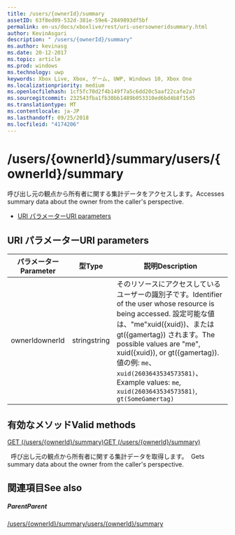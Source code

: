 ```yaml
---
title: /users/{ownerId}/summary
assetID: 63f8ed09-532d-381e-59e6-2849893df5bf
permalink: en-us/docs/xboxlive/rest/uri-usersowneridsummary.html
author: KevinAsgari
description: " /users/{ownerId}/summary"
ms.author: kevinasg
ms.date: 20-12-2017
ms.topic: article
ms.prod: windows
ms.technology: uwp
keywords: Xbox Live, Xbox, ゲーム, UWP, Windows 10, Xbox One
ms.localizationpriority: medium
ms.openlocfilehash: 1cf5fc70d2f4b149f7a5c6dd20c5aaf22cafe2a7
ms.sourcegitcommit: 232543fba1fb30bb1489b053310ed6bd4b8f15d5
ms.translationtype: MT
ms.contentlocale: ja-JP
ms.lasthandoff: 09/25/2018
ms.locfileid: "4174206"
---
```

# <a name="usersowneridsummary"></a><span data-ttu-id="719bf-104">/users/{ownerId}/summary</span><span class="sxs-lookup"><span data-stu-id="719bf-104">/users/{ownerId}/summary</span></span>
<span data-ttu-id="719bf-105">呼び出し元の観点から所有者に関する集計データをアクセスします。</span><span class="sxs-lookup"><span data-stu-id="719bf-105">Accesses summary data about the owner from the caller's perspective.</span></span>

  * [<span data-ttu-id="719bf-106">URI パラメーター</span><span class="sxs-lookup"><span data-stu-id="719bf-106">URI parameters</span></span>](#ID4EQ)

<a id="ID4EQ"></a>


## <a name="uri-parameters"></a><span data-ttu-id="719bf-107">URI パラメーター</span><span class="sxs-lookup"><span data-stu-id="719bf-107">URI parameters</span></span>

| <span data-ttu-id="719bf-108">パラメーター</span><span class="sxs-lookup"><span data-stu-id="719bf-108">Parameter</span></span>| <span data-ttu-id="719bf-109">型</span><span class="sxs-lookup"><span data-stu-id="719bf-109">Type</span></span>| <span data-ttu-id="719bf-110">説明</span><span class="sxs-lookup"><span data-stu-id="719bf-110">Description</span></span>|
| --- | --- | --- |
| <span data-ttu-id="719bf-111">ownerId</span><span class="sxs-lookup"><span data-stu-id="719bf-111">ownerId</span></span>| <span data-ttu-id="719bf-112">string</span><span class="sxs-lookup"><span data-stu-id="719bf-112">string</span></span>| <span data-ttu-id="719bf-113">そのリソースにアクセスしているユーザーの識別子です。</span><span class="sxs-lookup"><span data-stu-id="719bf-113">Identifier of the user whose resource is being accessed.</span></span> <span data-ttu-id="719bf-114">設定可能な値は、"me"xuid({xuid})、または gt({gamertag}) されます。</span><span class="sxs-lookup"><span data-stu-id="719bf-114">The possible values are "me", xuid({xuid}), or gt({gamertag}).</span></span> <span data-ttu-id="719bf-115">値の例: <code>me</code>、 <code>xuid(2603643534573581)</code>、</span><span class="sxs-lookup"><span data-stu-id="719bf-115">Example values: <code>me</code>, <code>xuid(2603643534573581)</code>,</span></span> <code>gt(SomeGamertag)</code>|

<a id="ID4ESB"></a>


## <a name="valid-methods"></a><span data-ttu-id="719bf-116">有効なメソッド</span><span class="sxs-lookup"><span data-stu-id="719bf-116">Valid methods</span></span>

[<span data-ttu-id="719bf-117">GET (/users/{ownerId}/summary)</span><span class="sxs-lookup"><span data-stu-id="719bf-117">GET (/users/{ownerId}/summary)</span></span>](uri-usersowneridsummaryget.md)

<span data-ttu-id="719bf-118">&nbsp;&nbsp;呼び出し元の観点から所有者に関する集計データを取得します。</span><span class="sxs-lookup"><span data-stu-id="719bf-118">&nbsp;&nbsp;Gets summary data about the owner from the caller's perspective.</span></span>

<a id="ID4E3B"></a>


## <a name="see-also"></a><span data-ttu-id="719bf-119">関連項目</span><span class="sxs-lookup"><span data-stu-id="719bf-119">See also</span></span>

<a id="ID4E5B"></a>


##### <a name="parent"></a><span data-ttu-id="719bf-120">Parent</span><span class="sxs-lookup"><span data-stu-id="719bf-120">Parent</span></span>

[<span data-ttu-id="719bf-121">/users/{ownerId}/summary</span><span class="sxs-lookup"><span data-stu-id="719bf-121">/users/{ownerId}/summary</span></span>]()
